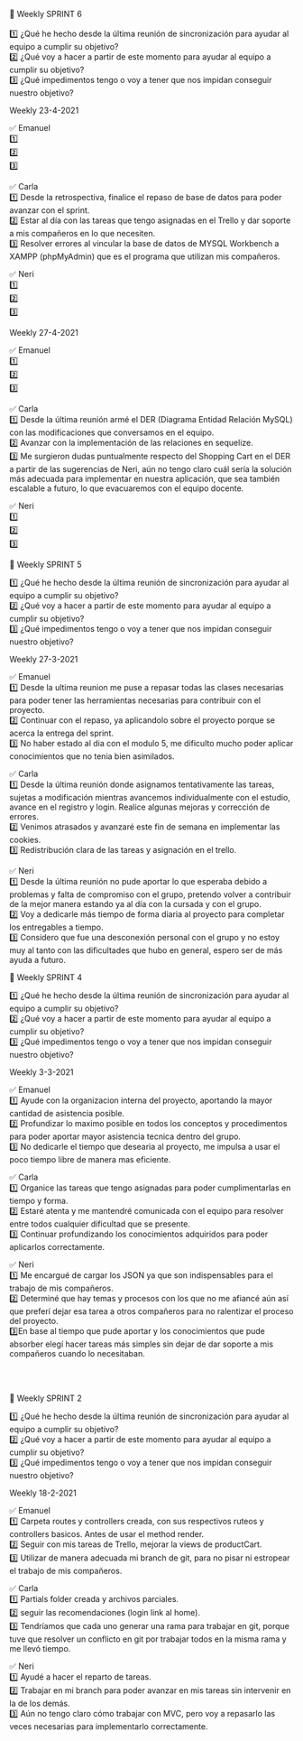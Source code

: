 🔖 Weekly SPRINT 6<br>
<br>
1️⃣ ¿Qué he hecho desde la última reunión de sincronización para ayudar al equipo a cumplir su objetivo?<br>
2️⃣ ¿Qué voy a hacer a partir de este momento para ayudar al equipo a cumplir su objetivo?<br>
3️⃣ ¿Qué impedimentos tengo o voy a tener que nos impidan conseguir nuestro objetivo?<br>

Weekly 23-4-2021<br>

✅ Emanuel<br>
1️⃣ <br>
2️⃣ <br>
3️⃣ <br>

✅ Carla<br>
1️⃣ Desde la retrospectiva, finalice el repaso de base de datos para poder avanzar con el sprint.  <br>
2️⃣ Estar al día con las tareas que tengo asignadas en el Trello y dar soporte a mis compañeros en lo que necesiten. <br>
3️⃣ Resolver errores al vincular la  base de datos de MYSQL Workbench a  XAMPP (phpMyAdmin) que es el programa que utilizan mis compañeros.  <br>

✅ Neri<br>
1️⃣ <br>
2️⃣ <br>
3️⃣ <br>


Weekly 27-4-2021<br>

✅ Emanuel<br>
1️⃣ <br>
2️⃣ <br>
3️⃣ <br>

✅ Carla<br>
1️⃣ Desde la última reunión armé el DER (Diagrama Entidad Relación MySQL) con las modificaciones que conversamos en el equipo. <br>
2️⃣ Avanzar con la implementación de las relaciones en sequelize. <br>
3️⃣ Me surgieron dudas puntualmente respecto del Shopping Cart en el DER a partir de las sugerencias de Neri, aún no tengo claro cuál sería la solución más adecuada para implementar en nuestra aplicación, que sea también escalable a futuro, lo que evacuaremos con el equipo docente.<br>

✅ Neri<br>
1️⃣ <br>
2️⃣ <br>
3️⃣ <br>


🔖 Weekly SPRINT 5

1️⃣ ¿Qué he hecho desde la última reunión de sincronización para ayudar al equipo a cumplir su objetivo? <br>
2️⃣ ¿Qué voy a hacer a partir de este momento para ayudar al equipo a cumplir su objetivo? <br>
3️⃣ ¿Qué impedimentos tengo o voy a tener que nos impidan conseguir nuestro objetivo? <br>

Weekly 27-3-2021

✅ Emanuel <br>
1️⃣ Desde la ultima reunion me puse a repasar todas las clases necesarias para poder tener las herramientas necesarias para contribuir con el proyecto. <br>
2️⃣ Continuar con el repaso, ya aplicandolo sobre el proyecto porque se acerca la entrega del sprint. <br>
3️⃣ No haber estado al dia con el modulo 5, me dificulto mucho poder aplicar conocimientos que no tenia bien asimilados. <br>

✅ Carla <br>
1️⃣ Desde la última reunión donde asignamos tentativamente las tareas, sujetas a modificación mientras avancemos individualmente con el estudio, avance en el registro y login. Realice algunas mejoras y corrección de errores. <br>
2️⃣ Venimos atrasados y avanzaré este fin de semana en implementar las cookies. <br>
3️⃣ Redistribución clara de las tareas y asignación en el trello. <br>

✅ Neri <br> 
1️⃣ Desde la última reunión no pude aportar lo que esperaba debido a problemas y falta de compromiso con el grupo, pretendo volver a contribuir de la mejor manera estando ya al día con la cursada y con el grupo. <br>
2️⃣ Voy a dedicarle más tiempo de forma diaria al proyecto para completar los entregables a tiempo. <br>
3️⃣ Considero que fue una desconexión personal con el grupo y no estoy muy al tanto con las dificultades que hubo en general, espero ser de más ayuda a futuro. <br>

:bookmark: Weekly SPRINT 4

:one: ¿Qué he hecho desde la última reunión de sincronización para ayudar al equipo a cumplir su objetivo? <br>
:two: ¿Qué voy a hacer a partir de este momento para ayudar al equipo a cumplir su objetivo? <br>
:three: ¿Qué impedimentos tengo o voy a tener que nos impidan conseguir nuestro objetivo? <br>

Weekly 3-3-2021 <br>

:white_check_mark: Emanuel <br>
:one: Ayude con la organizacion interna del proyecto, aportando la mayor cantidad de asistencia posible. <br>
:two: Profundizar lo maximo posible en todos los conceptos y procedimentos para poder aportar mayor asistencia tecnica dentro del grupo. <br>
:three: No dedicarle el tiempo que desearia al proyecto, me impulsa a usar el poco tiempo libre de manera mas eficiente. <br>

:white_check_mark: Carla <br>
:one: Organice las tareas que tengo asignadas para poder cumplimentarlas en tiempo y forma. <br>
:two: Estaré atenta y me mantendré comunicada con el equipo para resolver entre todos cualquier dificultad que se presente. <br>
:three: Continuar profundizando los conocimientos adquiridos para poder aplicarlos correctamente. <br>

:white_check_mark: Neri <br>
:one: Me encargué de cargar los JSON ya que son indispensables para el trabajo de mis compañeros.<br>
:two: Determiné que hay temas y procesos con los que no me afiancé aún así que preferí dejar esa tarea a otros compañeros para no ralentizar el proceso del proyecto.  <br>
:three:En base al tiempo que pude aportar y los conocimientos que pude absorber elegí hacer tareas más simples sin dejar de dar soporte a mis compañeros cuando lo necesitaban. <br>


<br>
<br>



:bookmark: Weekly SPRINT 2

:one: ¿Qué he hecho desde la última reunión de sincronización para ayudar al equipo a cumplir su objetivo? <br>
:two: ¿Qué voy a hacer a partir de este momento para ayudar al equipo a cumplir su objetivo? <br>
:three: ¿Qué impedimentos tengo o voy a tener que nos impidan conseguir nuestro objetivo? <br>

Weekly 18-2-2021 <br>

:white_check_mark: Emanuel <br>
:one:  Carpeta routes y  controllers creada, con sus respectivos ruteos y controllers basicos. Antes de usar el method render. <br>
:two:  Seguir con mis tareas de Trello, mejorar la views de productCart. <br>
:three:  Utilizar de manera adecuada mi branch de git, para no pisar ni estropear el trabajo de mis compañeros. <br>

:white_check_mark: Carla <br>
:one:  Partials folder creada y archivos parciales. <br>
:two: seguir las recomendaciones (login link al home). <br>
:three: Tendríamos que cada uno generar una rama para trabajar en git, porque tuve que resolver un conflicto en git por trabajar todos en la misma rama y me llevó tiempo. <br>

:white_check_mark: Neri <br>
:one: Ayudé a hacer el reparto de tareas. <br>
:two: Trabajar en mi branch para poder avanzar en mis tareas sin intervenir en la de los demás. <br>
:three: Aún no tengo claro cómo trabajar con MVC, pero voy a repasarlo las veces necesarias para implementarlo correctamente.
